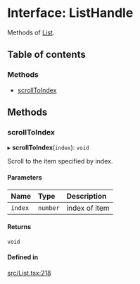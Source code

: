 # Interface: ListHandle

Methods of [List](../API.md#list).

## Table of contents

### Methods

- [scrollToIndex](ListHandle.md#scrolltoindex)

## Methods

### scrollToIndex

▸ **scrollToIndex**(`index`): `void`

Scroll to the item specified by index.

#### Parameters

| Name | Type | Description |
| :------ | :------ | :------ |
| `index` | `number` | index of item |

#### Returns

`void`

#### Defined in

[src/List.tsx:218](https://github.com/inokawa/virtua/blob/83d24e7/src/List.tsx#L218)
